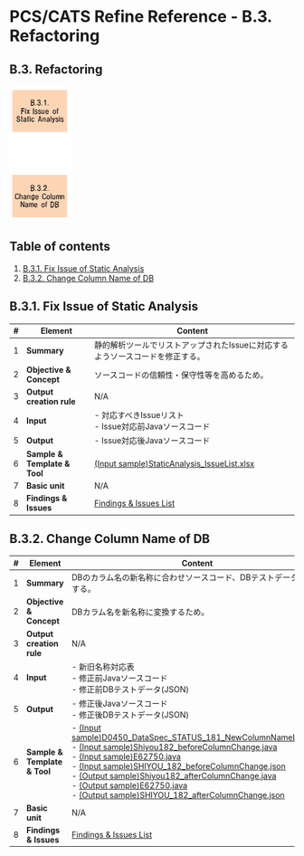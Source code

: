 # PCS/CATS Refine Reference - B.3. Refactoring


## B.3. Refactoring

![b3-Refactoring](images/refine-process-flow_3.png)


## Table of contents

1. [B.3.1. Fix Issue of Static Analysis](#b31-fix-issue-of-static-analysis)
1. [B.3.2. Change Column Name of DB](#b32-change-column-name-of-db)

## B.3.1. Fix Issue of Static Analysis

| #  | Element                      | Content |
|----|------------------------------|---|
| 1  | **Summary**                  | 静的解析ツールでリストアップされたIssueに対応するようソースコードを修正する。 |
| 2  | **Objective & Concept**      | ソースコードの信頼性・保守性等を高めるため。 |
| 3  | **Output creation rule**     | N/A |
| 4  | **Input**                    | - 対応すべきIssueリスト <br> - Issue対応前Javaソースコード |
| 5  | **Output**                   | - Issue対応後Javaソースコード  |
| 6  | **Sample & Template & Tool** | [(Input sample)StaticAnalysis_IssueList.xlsx](refine_sample/StaticAnalysis_IssueList.xlsx) |
| 7  | **Basic unit**               | N/A |
| 8  | **Findings & Issues**        | [Findings & Issues List](https://jp.nissan.biz/redmine/projects/coe_guideline/issues?query_id=534) |

## B.3.2. Change Column Name of DB

| #  | Element                      | Content |
|----|------------------------------|---|
| 1  | **Summary**                  | DBのカラム名の新名称に合わせソースコード、DBテストデータを修正する。 |
| 2  | **Objective & Concept**      | DBカラム名を新名称に変換するため。 |
| 3  | **Output creation rule**     | N/A |
| 4  | **Input**                    | - 新旧名称対応表 <br> - 修正前Javaソースコード <br> - 修正前DBテストデータ(JSON) |
| 5  | **Output**                   | - 修正後Javaソースコード <br> - 修正後DBテストデータ(JSON) |
| 6  | **Sample & Template & Tool** | - [(Input sample)D0450_DataSpec_STATUS_181_NewColumnNameList.xlsx](refine_sample/D0450_DataSpec_STATUS_181_NewColumnNameList.xlsx) <br> - [(Input sample)Shiyou182_beforeColumnChange.java](refine_sample/Shiyou182_beforeColumnChange.java) <br> - [(Input sample)E62750.java](reform_sample/E62750.java) <br> - [(Input sample)SHIYOU_182_beforeColumnChange.json](refine_sample/SHIYOU_182_beforeColumnChange.json) <br> - [(Output sample)Shiyou182_afterColumnChange.java](refine_sample/Shiyou182_afterColumnChange.java) <br> - [(Output sample)E62750.java](refine_sample/E62750.java) <br> - [(Output sample)SHIYOU_182_afterColumnChange.json](refine_sample/SHIYOU_182_afterColumnChange.json) |
| 7  | **Basic unit**               | N/A |
| 8  | **Findings & Issues**        | [Findings & Issues List](https://jp.nissan.biz/redmine/projects/coe_guideline/issues?query_id=535) |